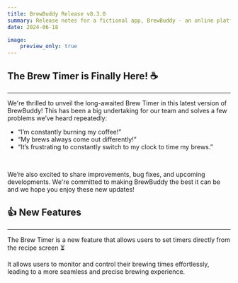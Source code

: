 ```yaml
---
title: BrewBuddy Release v8.3.0 
summary: Release notes for a fictional app, BrewBuddy - an online platform that offers brewing tips and step-by-step guides to empower coffee enthusiasts to dive into the art of brewing.
date: 2024-06-18

image:
    preview_only: true
---
```


## The Brew Timer is Finally Here! ☕
---

We're thrilled to unveil the long-awaited Brew Timer in this latest version of BrewBuddy! This has been a big undertaking for our team and solves a few problems we’ve heard repeatedly: <br>

- “I’m constantly burning my coffee!”
- “My brews always come out differently!”
- “It’s frustrating to constantly switch to my clock to time my brews.”

<br>

We’re also excited to share improvements, bug fixes, and upcoming developments. We're committed to making BrewBuddy the best it can be and we hope you enjoy these new updates! <br>

## 👍 New Features
---

The Brew Timer is a new feature that allows users to set timers directly from the recipe screen ⏳ <br>

It allows users to monitor and control their brewing times effortlessly, leading to a more seamless and precise brewing experience. <br>





